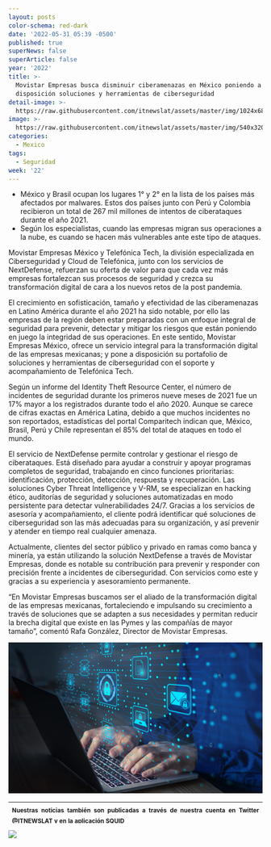 ```yaml
---
layout: posts
color-schema: red-dark
date: '2022-05-31 05:39 -0500'
published: true
superNews: false
superArticle: false
year: '2022'
title: >-
  Movistar Empresas busca disminuir ciberamenazas en México poniendo a
  disposición soluciones y herramientas de ciberseguridad 
detail-image: >-
  https://raw.githubusercontent.com/itnewslat/assets/master/img/1024x680/laptop-segura-g.jpg
image: >-
  https://raw.githubusercontent.com/itnewslat/assets/master/img/540x320/laptop-segura-p.jpg
categories:
  - Mexico
tags:
  - Seguridad
week: '22'
---
```

- México y Brasil ocupan los lugares 1° y 2° en la lista de los países más afectados por malwares. Estos dos países junto con Perú y Colombia recibieron un total de 267 mil millones de intentos de ciberataques durante el año 2021.
- Según los especialistas, cuando las empresas migran sus operaciones a la nube, es cuando se hacen más vulnerables ante este tipo de ataques.

Movistar Empresas México y Telefónica Tech, la división especializada en Ciberseguridad y Cloud de Telefónica, junto con los servicios de NextDefense, refuerzan su oferta de valor para que cada vez más empresas fortalezcan sus procesos de seguridad y crezca su transformación digital de cara a los nuevos retos de la post pandemia. 

El crecimiento en sofisticación, tamaño y efectividad de las ciberamenazas en Latino América durante el año 2021 ha sido notable, por ello las empresas de la región deben estar preparadas con un enfoque integral de seguridad para prevenir, detectar y mitigar los riesgos que están poniendo en juego la integridad de sus operaciones. En este sentido, Movistar Empresas México, ofrece un servicio integral para la transformación digital de las empresas mexicanas; y pone a disposición su portafolio de soluciones y herramientas de ciberseguridad con el soporte y acompañamiento de Telefónica Tech.

Según un informe del Identity Theft Resource Center, el número de incidentes de seguridad durante los primeros nueve meses de 2021 fue un 17% mayor a los registrados durante todo el año 2020. Aunque se carece de cifras exactas en América Latina, debido a que muchos incidentes no son reportados, estadísticas del portal Comparitech indican que, México, Brasil, Perú y Chile representan el 85% del total de ataques en todo el mundo.

El servicio de NextDefense permite controlar y gestionar el riesgo de ciberataques. Está diseñado para ayudar a construir y apoyar programas completos de seguridad, trabajando en cinco funciones prioritarias: identificación, protección, detección, respuesta y recuperación. Las soluciones Cyber Threat Intelligence y V-RM, se especializan en hacking ético, auditorías de seguridad y soluciones automatizadas en modo persistente para detectar vulnerabilidades 24/7. Gracias a los servicios de asesoría y acompañamiento, el cliente podrá identificar qué soluciones de ciberseguridad son las más adecuadas para su organización, y así prevenir y atender en tiempo real cualquier amenaza.

Actualmente, clientes del sector público y privado en ramas como banca y minería, ya están utilizando la solución NextDefense a través de Movistar Empresas, donde es notable su contribución para prevenir y responder con precisión frente a incidentes de ciberseguridad. Con servicios como este y gracias a su experiencia y asesoramiento permanente.

“En Movistar Empresas buscamos ser el aliado de la transformación digital de las empresas mexicanas, fortaleciendo e impulsando su crecimiento a través de soluciones que se adapten a sus necesidades y permitan reducir la brecha digital que existe en las Pymes y las compañías de mayor tamaño”, comentó Rafa González, Director de Movistar Empresas. 

![](https://raw.githubusercontent.com/itnewslat/assets/master/img/540x320/laptop-segura-p.jpg)

<table style="height: 42px;" width="569">
<tbody>
<tr>
<td style="text-align: justify;"><sub><strong>Nuestras noticias también son publicadas a través de nuestra cuenta en Twitter <a href="https://twitter.com/itnewslat?lang=es">@ITNEWSLAT</a> y en la aplicación <a href="https://squidapp.co/en/">SQUID</a></strong></sub></td>
</tr>
</tbody>
</table>

<img src="https://tracker.metricool.com/c3po.jpg?hash=56f88a41e39ab42c063cc51676587a04"/>